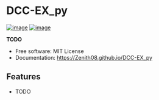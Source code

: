 # DCC-EX_py


[![image](https://img.shields.io/pypi/v/DCC-EX_py.svg)](https://pypi.python.org/pypi/DCC-EX_py)
[![image](https://img.shields.io/conda/vn/conda-forge/DCC-EX_py.svg)](https://anaconda.org/conda-forge/DCC-EX_py)


**TODO**


-   Free software: MIT License
-   Documentation: https://Zenith08.github.io/DCC-EX_py
    

## Features

-   TODO
